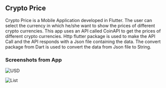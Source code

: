 ## Crypto Price

Crypto Price is a Mobile Application developed in Flutter. The user can select the currency in which he/she want to show the prices of different crypto currencies. This app uses an API called CoinAPI to get the prices of different crypto currencies. Http flutter package is used to make the API Call and the API responds with a Json file containing the data. The convert package from Dart is used to convert the data from Json file to String.

### Screenshots from App

![USD](https://user-images.githubusercontent.com/69578674/173623916-d205b81a-4b36-4656-b08e-18e0260c9d4b.png)

![List](https://user-images.githubusercontent.com/69578674/173624368-12bf46c8-f156-4758-90c0-bc0766917a40.png)

